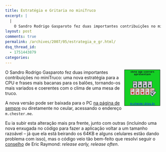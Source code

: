 ```yaml
---
title: Estratégia e Gritaria no miniTruco
excerpt: |
  |
    O Sandro Rodrigo Gasparoto fez duas importantes contribuições no miniTruco: uma nova estratégia para a CPU e frases mais bacanas para os balões, tornando-os mais variados e coerentes com o clima de uma mesa de truco. A nova versão pode...
layout: post
comments: true
permalink: /archives/2007/05/estrategia_e_gr.html/
dsq_thread_id:
  - 1751443879
categories:
---
```

<img title="tela de abertura" src="/archives/img/minitruco3_abertura.png" width="114" height="115" align="right" border="1" style="margin-right:2px" />O Sandro Rodrigo Gasparoto fez duas importantes contribuições no miniTruco: uma nova estratégia para a CPU e frases mais bacanas para os balões, tornando-os mais variados e coerentes com o clima de uma mesa de truco.

A nova versão pode ser baixada para o PC [na página de sempre][1] ou diretamente no ceular, acessando o endereço `m.chester.me`.

Eu ia subir esta alteração mais pra frente, junto com outras (incluindo uma nova enxugada no código para fazer a aplicação voltar a um tamanho razoável &#8211; já que ela está beirando os 64KB e alguns celulares estão dando problema com isso), mas o código veio tão bem-feito que resolvi seguir o [conselho][2] de Eric Raymond: *release early, release often*.

 [1]: /archives/2006/01/mt.html
 [2]: http://www.ime.usp.br/~is/ddt/mac333/aulas/tema-6-15abr99.html
